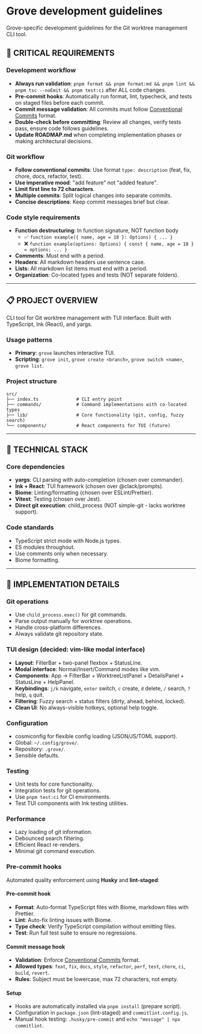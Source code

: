 # Grove development guidelines

Grove-specific development guidelines for the Git worktree management CLI tool.

## 🚨 **CRITICAL REQUIREMENTS**

### Development workflow

- **Always run validation**: `pnpm format && pnpm format:md && pnpm lint && pnpm tsc --noEmit && pnpm test:ci` after ALL code changes.
- **Pre-commit hooks**: Automatically run format, lint, typecheck, and tests on staged files before each commit.
- **Commit message validation**: All commits must follow [Conventional Commits](https://www.conventionalcommits.org/) format.
- **Double-check before committing**: Review all changes, verify tests pass, ensure code follows guidelines.
- **Update ROADMAP.md** when completing implementation phases or making architectural decisions.

### Git workflow

- **Follow conventional commits**: Use format `type: description` (feat, fix, chore, docs, refactor, test).
- **Use imperative mood**: "add feature" not "added feature".
- **Limit first line to 72 characters**.
- **Multiple commits**: Split logical changes into separate commits.
- **Concise descriptions**: Keep commit messages brief but clear.

### Code style requirements

- **Function destructuring**: In function signature, NOT function body
  - ✅ `function example({ name, age = 18 }: Options) { ... }`
  - ❌ `function example(options: Options) { const { name, age = 18 } = options; ... }`
- **Comments**: Must end with a period.
- **Headers**: All markdown headers use sentence case.
- **Lists**: All markdown list items must end with a period.
- **Organization**: Co-located types and tests (NOT separate folders).

---

## 📋 **PROJECT OVERVIEW**

CLI tool for Git worktree management with TUI interface. Built with TypeScript, Ink (React), and yargs.

### Usage patterns

- **Primary**: `grove` launches interactive TUI.
- **Scripting**: `grove init`, `grove create <branch>`, `grove switch <name>`, `grove list`.

### Project structure

```
src/
├── index.ts              # CLI entry point
├── commands/             # Command implementations with co-located types
├── lib/                  # Core functionality (git, config, fuzzy search)
└── components/           # React components for TUI (future)
```

---

## 🔧 **TECHNICAL STACK**

### Core dependencies

- **yargs**: CLI parsing with auto-completion (chosen over commander).
- **Ink + React**: TUI framework (chosen over @clack/prompts).
- **Biome**: Linting/formatting (chosen over ESLint/Prettier).
- **Vitest**: Testing (chosen over Jest).
- **Direct git execution**: child_process (NOT simple-git - lacks worktree support).

### Code standards

- TypeScript strict mode with Node.js types.
- ES modules throughout.
- Use comments only when necessary.
- Biome formatting.

---

## 🎯 **IMPLEMENTATION DETAILS**

### Git operations

- Use `child_process.exec()` for git commands.
- Parse output manually for worktree operations.
- Handle cross-platform differences.
- Always validate git repository state.

### TUI design (decided: vim-like modal interface)

- **Layout**: FilterBar + two-panel flexbox + StatusLine.
- **Modal interface**: Normal/Insert/Command modes like vim.
- **Components**: App → FilterBar + WorktreeListPanel + DetailsPanel + StatusLine + HelpPanel.
- **Keybindings**: `j/k` navigate, `enter` switch, `c` create, `d` delete, `/` search, `?` help, `q` quit.
- **Filtering**: Fuzzy search + status filters (dirty, ahead, behind, locked).
- **Clean UI**: No always-visible hotkeys, optional help toggle.

### Configuration

- cosmiconfig for flexible config loading (JSON/JS/TOML support).
- Global: `~/.config/grove/`.
- Repository: `.grove/`.
- Sensible defaults.

### Testing

- Unit tests for core functionality.
- Integration tests for git operations.
- Use `pnpm test:ci` for CI environments.
- Test TUI components with Ink testing utilities.

### Performance

- Lazy loading of git information.
- Debounced search filtering.
- Efficient React re-renders.
- Minimal git command execution.

### Pre-commit hooks

Automated quality enforcement using **Husky** and **lint-staged**:

#### Pre-commit hook

- **Format**: Auto-format TypeScript files with Biome, markdown files with Prettier.
- **Lint**: Auto-fix linting issues with Biome.
- **Type check**: Verify TypeScript compilation without emitting files.
- **Test**: Run full test suite to ensure no regressions.

#### Commit message hook

- **Validation**: Enforce [Conventional Commits](https://www.conventionalcommits.org/) format.
- **Allowed types**: `feat`, `fix`, `docs`, `style`, `refactor`, `perf`, `test`, `chore`, `ci`, `build`, `revert`.
- **Rules**: Subject must be lowercase, max 72 characters, not empty.

#### Setup

- Hooks are automatically installed via `pnpm install` (prepare script).
- Configuration in `package.json` (lint-staged) and `commitlint.config.js`.
- Manual hook testing: `.husky/pre-commit` and `echo "message" | npx commitlint`.
